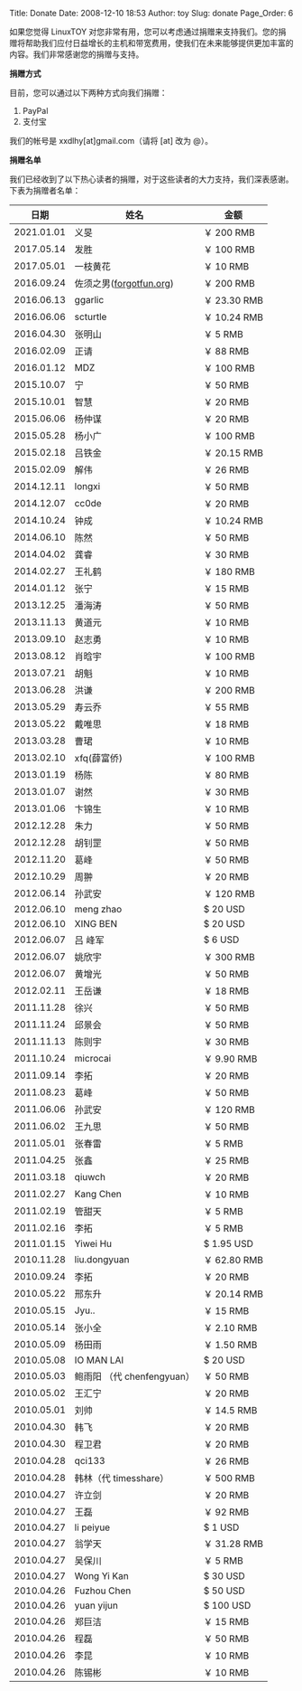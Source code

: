Title: Donate
Date: 2008-12-10 18:53
Author: toy
Slug: donate
Page_Order: 6

如果您觉得 LinuxTOY 对您非常有用，您可以考虑通过捐赠来支持我们。您的捐赠将帮助我们应付日益增长的主机和带宽费用，使我们在未来能够提供更加丰富的内容。我们非常感谢您的捐赠与支持。

**捐赠方式**

目前，您可以通过以下两种方式向我们捐赠：

1. PayPal
2. 支付宝

我们的帐号是 xxdlhy[at]gmail.com（请将 [at] 改为 @）。

**捐赠名单**

我们已经收到了以下热心读者的捐赠，对于这些读者的大力支持，我们深表感谢。下表为捐赠者名单：

日期         | 姓名                         | 金额
------------ | ---------------------------- | -------------
2021.01.01   | 义旻                         | ￥ 200 RMB
2017.05.14   | 发胜                         | ￥ 100 RMB
2017.05.01   | 一枝黄花                     | ￥ 10 RMB
2016.09.24   | 佐须之男([forgotfun.org][f]) | ￥ 200 RMB
2016.06.13   | ggarlic                      | ￥ 23.30 RMB
2016.06.06   | scturtle                     | ￥ 10.24 RMB
2016.04.30   | 张明山                       | ￥ 5 RMB
2016.02.09   | 正请                         | ￥ 88 RMB
2016.01.12   | MDZ                          | ￥ 100 RMB
2015.10.07   | 宁                           | ￥ 50 RMB
2015.10.01   | 智慧                         | ￥ 20 RMB
2015.06.06   | 杨仲谋                       | ￥ 20 RMB
2015.05.28   | 杨小广                       | ￥ 100 RMB
2015.02.18   | 吕铁金                       | ￥ 20.15 RMB
2015.02.09   | 解伟                         | ￥ 26 RMB
2014.12.11   | longxi                       | ￥ 50 RMB
2014.12.07   | cc0de                        | ￥ 20 RMB
2014.10.24   | 钟成                         | ￥ 10.24 RMB
2014.06.10   | 陈然                         | ￥ 50 RMB
2014.04.02   | 龚睿                         | ￥ 30 RMB
2014.02.27   | 王礼鹤                       | ￥ 180 RMB
2014.01.12   | 张宁                         | ￥ 15 RMB
2013.12.25   | 潘海涛                       | ￥ 50 RMB
2013.11.13   | 黄道元                       | ￥ 10 RMB
2013.09.10   | 赵志勇                       | ￥ 10 RMB
2013.08.12   | 肖晗宇                       | ￥ 100 RMB
2013.07.21   | 胡魁                         | ￥ 10 RMB
2013.06.28   | 洪谦                         | ￥ 200 RMB
2013.05.29   | 寿云乔                       | ￥ 55 RMB
2013.05.22   | 戴唯思                       | ￥ 18 RMB
2013.03.28   | 曹珺                         | ￥ 10 RMB
2013.02.10   | xfq(薛富侨)                  | ￥ 100 RMB
2013.01.19   | 杨陈                         | ￥ 80 RMB
2013.01.07   | 谢然                         | ￥ 30 RMB
2013.01.06   | 卞锦生                       | ￥ 10 RMB
2012.12.28   | 朱力                         | ￥ 50 RMB
2012.12.28   | 胡钊罡                       | ￥ 50 RMB
2012.11.20   | 葛峰                         | ￥ 50 RMB
2012.10.29   | 周翀                         | ￥ 20 RMB
2012.06.14   | 孙武安                       | ￥ 120 RMB
2012.06.10   | meng zhao                    | $ 20 USD
2012.06.10   | XING BEN                     | $ 20 USD
2012.06.07   | 吕 峰军                      | $ 6 USD
2012.06.07   | 姚欣宇                       | ￥ 300 RMB
2012.06.07   | 黄增光                       | ￥ 50 RMB
2012.02.11   | 王岳谦                       | ￥ 18 RMB
2011.11.28   | 徐兴                         | ￥ 50 RMB
2011.11.24   | 邱景会                       | ￥ 50 RMB
2011.11.13   | 陈则宇                       | ￥ 30 RMB
2011.10.24   | microcai                     | ￥ 9.90 RMB
2011.09.14   | 李拓                         | ￥ 20 RMB
2011.08.23   | 葛峰                         | ￥ 50 RMB
2011.06.06   | 孙武安                       | ￥ 120 RMB
2011.06.02   | 王九思                       | ￥ 50 RMB
2011.05.01   | 张春雷                       | ￥ 5 RMB
2011.04.25   | 张鑫                         | ￥ 25 RMB
2011.03.18   | qiuwch                       | ￥ 20 RMB
2011.02.27   | Kang Chen                    | ￥ 10 RMB
2011.02.19   | 管甜天                       | ￥ 5 RMB
2011.02.16   | 李拓                         | ￥ 5 RMB
2011.01.15   | Yiwei Hu                     | $ 1.95 USD
2010.11.28   | liu.dongyuan                 | ￥ 62.80 RMB
2010.09.24   | 李拓                         | ￥ 20 RMB
2010.05.22   | 邢东升                       | ￥ 20.14 RMB
2010.05.15   | Jyu..                        | ￥ 15 RMB
2010.05.14   | 张小全                       | ￥ 2.10 RMB
2010.05.09   | 杨田雨                       | ￥ 1.50 RMB
2010.05.08   | IO MAN LAI                   | $ 20 USD
2010.05.03   | 鲍雨阳 （代 chenfengyuan）   | ￥ 50 RMB
2010.05.02   | 王汇宁                       | ￥ 20 RMB
2010.05.01   | 刘帅                         | ￥ 14.5 RMB
2010.04.30   | 韩飞                         | ￥ 20 RMB
2010.04.30   | 程卫君                       | ￥ 20 RMB
2010.04.28   | qci133                       | ￥ 26 RMB
2010.04.28   | 韩林（代 timesshare）        | ￥ 500 RMB
2010.04.27   | 许立剑                       | ￥ 20 RMB
2010.04.27   | 王磊                         | ￥ 92 RMB
2010.04.27   | li peiyue                    | $ 1 USD
2010.04.27   | 翁学天                       | ￥ 31.28 RMB
2010.04.27   | 吴保川                       | ￥ 5 RMB
2010.04.27   | Wong Yi Kan                  | $ 30 USD
2010.04.26   | Fuzhou Chen                  | $ 50 USD
2010.04.26   | yuan yijun                   | $ 100 USD
2010.04.26   | 郑巨洁                       | ￥ 15 RMB
2010.04.26   | 程磊                         | ￥ 50 RMB
2010.04.26   | 李昆                         | ￥ 10 RMB
2010.04.26   | 陈锡彬                       | ￥ 10 RMB

[f]: http://forgotfun.org
